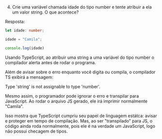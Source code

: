 4. Crie uma variável chamada idade do tipo number e tente atribuir a ela um valor string.
O que acontece?

Resposta:

```TypeScript
let idade: number;

idade = "Camila";

console.log(idade)
```

Usando TypeScript, ao atribuir uma string a uma variável do tipo number o compilador 
alerta antes de rodar o programa.

Além de avisar sobre o erro enquanto você digita ou compila, o compilador TS exibirá
a mensagem:

Type 'string' is not assignable to type 'number'.

Mesmo assim, o programador pode ignorar o erro e transpilar para JavaScript.
Ao rodar o arquivo JS gerado, ele irá imprimir normalmente "Camila".


Isso mostra que TypeScript cumpriu seu papel de linguagem estátca: avisar e proteger
em tempo de compilação. Mas, ao ser "transpilado" para JS, o código ainda roda normalmente,
pois ele é na verdade um JavaScript, logo não possui checagem de tipos.











